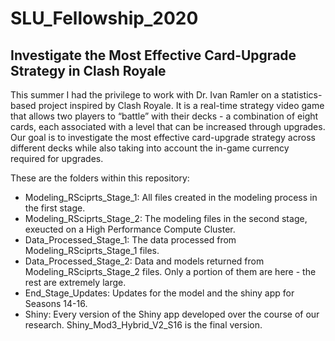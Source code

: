 # SLU_Fellowship_2020
## Investigate the Most Effective Card-Upgrade Strategy in Clash Royale

This summer I had the privilege to work with Dr. Ivan Ramler on a statistics-based project inspired by Clash Royale. It is a real-time strategy video game that allows two players to “battle” with their decks - a combination of eight cards, each associated with a level that can be increased through upgrades. Our goal is to investigate the most effective card-upgrade strategy across different decks while also taking into account the in-game currency required for upgrades.

These are the folders within this repository:

* Modeling_RSciprts_Stage_1: All files created in the modeling process in the first stage.
* Modeling_RSciprts_Stage_2: The modeling files in the second stage, exeucted on a High Performance Compute Cluster.
* Data_Processed_Stage_1: The data processed from Modeling_RSciprts_Stage_1 files.
* Data_Processed_Stage_2: Data and models returned from Modeling_RSciprts_Stage_2 files. Only a portion of them are here - the rest are extremely large.
* End_Stage_Updates: Updates for the model and the shiny app for Seasons 14-16.
* Shiny: Every version of the Shiny app developed over the course of our research. Shiny_Mod3_Hybrid_V2_S16 is the final version.
